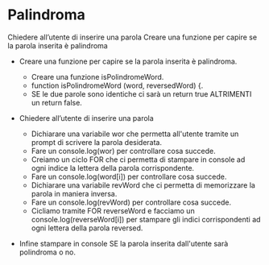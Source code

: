 # Palindroma
Chiedere all’utente di inserire una parola Creare una funzione per capire se la parola inserita è palindroma

- Creare una funzione per capire se la parola inserita è palindroma.
  - Creare una funzione isPolindromeWord.
  - function isPolindromeWord (word, reversedWord) {.
  - SE le due parole sono identiche ci sarà un return true ALTRIMENTI un return false.
  

- Chiedere all’utente di inserire una parola
  - Dichiarare una variabile wor che permetta all'utente tramite un prompt di scrivere la parola desiderata.
  - Fare un console.log(wor) per controllare cosa succede.
  - Creiamo un ciclo FOR che ci permetta di stampare in console ad ogni indice la lettera della parola corrispondente.
  - Fare un console.log(word[i]) per controllare cosa succede.
  - Dichiarare una variabile revWord che ci permetta di memorizzare la parola in maniera inversa.
  - Fare un console.log(revWord) per controllare cosa succede.
   - Cicliamo tramite FOR reverseWord e facciamo un console.log(reverseWord[i]) per stampare gli indici corrispondenti ad ogni lettera della parola reversed.

- Infine stampare in console SE la parola inserita dall'utente sarà polindroma o no.